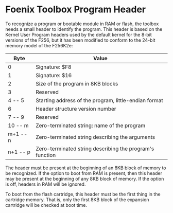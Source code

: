 # Foenix Toolbox Program Header

To recognize a program or bootable module in RAM or flash, the toolbox needs a small header to identify the program. This header is based on the Kernel User Program headers used by the default kernel for the 8-bit versions of the F256, but it has been modified to conform to the 24-bit memory model of the F256K2e:

| Byte     | Value                                                    |
| ----     | -----                                                    |
| 0        | Signature: $F8                                           |
| 1        | Signature: $16                                           |
| 2        | Size of the program in 8KB blocks                        |
| 3        | Reserved                                                 |
| 4 -- 5   | Starting address of the program, little-endian format    |
| 6        | Header structure version number                          |
| 7 -- 9   | Reserved                                                 |
| 10 -- m  | Zero-terminated string: name of the program              |
| m+1 -- n | Zero-terminated string describing the arguments          |
| n+1 -- p | Zero-terminated string describing the program's function |

The header must be present at the beginning of an 8KB block of memory to be recognized. If the option to boot from RAM is present, then this header may be present at the beginning of any 8KB block of memory. If the option is off, headers in RAM will be ignored.

To boot from the flash cartridge, this header must be the first thing in the cartridge memory. That is, only the first 8KB block of the expansion cartridge will be checked at boot time.
